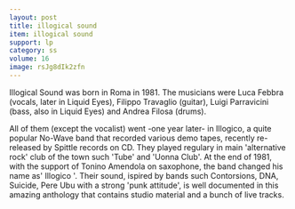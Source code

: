 ```yaml
---
layout: post
title: illogical sound
item: illogical sound
support: lp
category: ss
volume: 16
image: rsJg8dIk2zfn
---
```


Illogical Sound was born in Roma in 1981. The musicians were Luca Febbra (vocals, later in Liquid Eyes), Filippo Travaglio (guitar), Luigi Parravicini (bass, also in Liquid Eyes) and Andrea Filosa (drums).

All of them (except the vocalist) went -one year later- in Illogico, a quite popular No-Wave band that recorded various demo tapes, recently re-released by Spittle records on CD. They played regulary in main 'alternative rock' club of the town such 'Tube' and 'Uonna Club'. At the end of 1981, with the support of Tonino Amendola on saxophone, the band changed his name as' Illogico '. Their sound, ispired by bands such Contorsions, DNA, Suicide, Pere Ubu with a strong 'punk attitude', is well documented in this amazing anthology that contains studio material and a bunch of live tracks.
